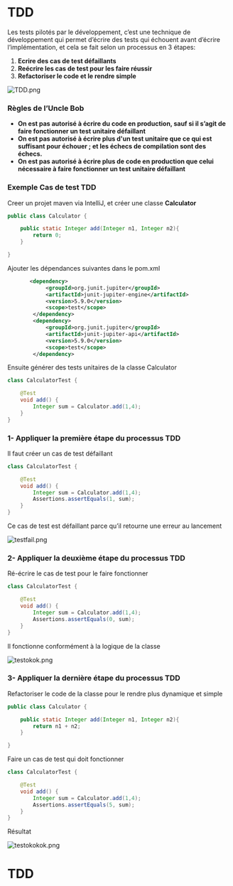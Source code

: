 # TDD

Les tests pilotés par le développement, c’est une technique de développement qui permet d’écrire des tests qui échouent avant d’écrire l’implémentation, et cela se fait selon un processus en 3 étapes:

1. **Ecrire des cas de test défaillants**
2. **Reécrire les cas de test pour les faire réussir**
3. **Refactoriser le code et le rendre simple**

![TDD.png](https://s3-us-west-2.amazonaws.com/secure.notion-static.com/ced32ea5-d6f4-4109-8c88-7bf4de4bbd39/TDD.png)

### Règles de l’Uncle Bob

- **On est pas autorisé à écrire du code en production, sauf si il s’agit de faire fonctionner un test unitaire défaillant**
- **On est pas autorisé à écrire plus d'un test unitaire que ce qui est suffisant pour échouer ; et les échecs de compilation sont des échecs.**
- **On est pas autorisé à écrire plus de code en production que celui nécessaire à faire fonctionner un test unitaire défaillant**

### Exemple Cas de test TDD

Creer un projet maven via IntelliJ, et créer une classe **Calculator**

```java
public class Calculator {

    public static Integer add(Integer n1, Integer n2){
        return 0;
    }

}
```

Ajouter les dépendances suivantes dans le pom.xml

```xml
       <dependency>
            <groupId>org.junit.jupiter</groupId>
            <artifactId>junit-jupiter-engine</artifactId>
            <version>5.9.0</version>
            <scope>test</scope>
        </dependency>
        <dependency>
            <groupId>org.junit.jupiter</groupId>
            <artifactId>junit-jupiter-api</artifactId>
            <version>5.9.0</version>
            <scope>test</scope>
        </dependency>
```

Ensuite générer des tests unitaires de la classe Calculator

```java
class CalculatorTest {

    @Test
    void add() {
        Integer sum = Calculator.add(1,4);
    }
}
```

### 1- Appliquer la première étape du processus TDD

Il faut créer un cas de test défaillant

```java
class CalculatorTest {

    @Test
    void add() {
        Integer sum = Calculator.add(1,4);
        Assertions.assertEquals(1, sum);
    }
}
```

Ce cas de test est défaillant parce qu’il retourne une erreur au lancement

![testfail.png](https://s3-us-west-2.amazonaws.com/secure.notion-static.com/7eb97d7e-4c5a-4acc-a2f8-6bc1741b047f/testfail.png)

### 2- Appliquer la deuxième étape du processus TDD

Ré-écrire le cas de test pour le faire fonctionner

```java
class CalculatorTest {

    @Test
    void add() {
        Integer sum = Calculator.add(1,4);
        Assertions.assertEquals(0, sum);
    }
}
```

Il fonctionne conformément à la logique de la classe

![testokok.png](https://s3-us-west-2.amazonaws.com/secure.notion-static.com/404fde51-309c-45ba-ab98-05a04e035f5b/testokok.png)

### 3- Appliquer la dernière étape du processus TDD

Refactoriser le code de la classe pour le rendre plus dynamique et simple

```java
public class Calculator {

    public static Integer add(Integer n1, Integer n2){
        return n1 + n2;
    }

}
```

Faire un cas de test qui doit fonctionner

```java
class CalculatorTest {

    @Test
    void add() {
        Integer sum = Calculator.add(1,4);
        Assertions.assertEquals(5, sum);
    }
}
```

Résultat

![testokokok.png](https://s3-us-west-2.amazonaws.com/secure.notion-static.com/7e12d7f5-2ad6-4aa3-9c12-a878bce507bb/testokokok.png)
# TDD
